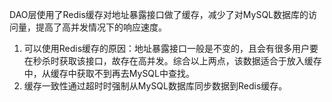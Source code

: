 DAO层使用了Redis缓存对地址暴露接口做了缓存，减少了对MySQL数据库的访问量，提高了高并发情况下的响应速度。
1. 可以使用Redis缓存的原因：地址暴露接口一般是不变的，且会有很多用户要在秒杀时获取该接口，故存在高并发。综合以上两点，该数据适合于放入缓存中，从缓存中获取不到再去MySQL中查找。
2. 缓存一致性通过超时时强制从MySQL数据库同步数据到Redis缓存。